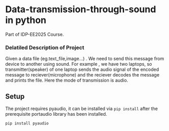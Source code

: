 # Data-transmission-through-sound in python

Part of IDP-EE2025 Course.

### Delatiled Description of Project

Given a data file (eg.text_file,image...) . We need to send this message from device to another using sound. 
For example , we have two laptops, so transmitter(speaker) of one laptop sends the audio signal of the encoded message to reciever(microphone) and the reciever decodes the message
and prints the file. Here the mode of transmission is audio.

## Setup
The project requires pyaudio, it can be installed via ```pip install``` after the prerequisite portaudio library has been installed.

	pip install pyaudio
